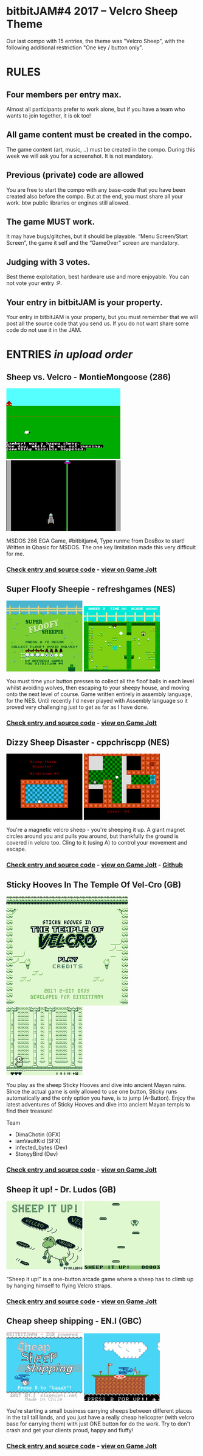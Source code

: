 # bitbitJAM#4 2017 – Velcro Sheep Theme

Our last compo with 15 entries, the theme was "Velcro Sheep", with the following additional restriction "One key / button only".

# RULES

## Four members per entry max.
Almost all participants prefer to work alone, but if you have a team who wants to join together, it is ok too!

## All game content must be created in the compo.
The game content (art, music, ..) must be created in the compo. During this week we will ask you for a screenshot. It is not mandatory.

## Previous (private) code are allowed

You are free to start the compo with any base-code that you have been created also before the compo. But at the end, you must share all your work. btw public libraries or engines still allowed.

## The game MUST work.

It may have bugs/glitches, but it should be playable. “Menu Screen/Start Screen”, the game it self and the “GameOver” screen are mandatory.

## Judging with 3 votes.
Best theme exploitation, best hardware use and more enjoyable. You can not vote your entry :P.

## Your entry in bitbitJAM is your property.
Your entry in bitbitJAM is your property, but you must remember that we will post all the source code that you send us. If you do not want share some code do not use it in the JAM.

# ENTRIES *in upload order*

## Sheep vs. Velcro - MontieMongoose (286)

![img](/[286]%20Sheep%20vs%20Velcro/ingame.jpg?raw=true) ![img](/[286]%20Sheep%20vs%20Velcro/ingame2.jpg?raw=true)

MSDOS 286 EGA Game, #bitbitjam4, Type runme from DosBox to start! Written in Qbasic for MSDOS. The one key limitation made this very difficult for me.

### [Check entry and source code](/[286]%20Sheep%20vs%20Velcro/) - [view on Game Jolt](https://gamejolt.com/games/sheepvsvelcro/266690)

## Super Floofy Sheepie - refreshgames (NES)

![img](/[NES]%20Super%20Floofy%20Sheepie/title.jpg?raw=true) ![img](/[NES]%20Super%20Floofy%20Sheepie/ingame.jpg?raw=true)

You must time your button presses to collect all the floof balls in each level whilst avoiding wolves, then escaping to your sheepy house, and moving onto the next level of course. Game written entirely in assembly language, for the NES. Until recently I'd never played with Assembly language so it proved very challenging just to get as far as I have done.

### [Check entry and source code](/[NES]%20Super%20Floofy%20Sheepie/) - [view on Game Jolt](http://gamejolt.com/games/super-floofy-sheepie/267111)


## Dizzy Sheep Disaster - cppchriscpp (NES)

![img](/[NES]%20Dizzy%20Sheep%20Disaster/title.jpg?raw=true) ![img](/[NES]%20Dizzy%20Sheep%20Disaster/ingame.jpg?raw=true)

You're a magnetic velcro sheep - you're sheeping it up. A giant magnet circles around you and pulls you around, 
but thankfully the ground is covered in velcro too. Cling to it (using A) to control your movement and escape.

### [Check entry and source code](/[NES]%20Dizzy%20Sheep%20Disaster/) - [view on Game Jolt](https://gamejolt.com/games/dizzy-sheep-disaster/267167) - [Github](https://github.com/cppchriscpp/do-sheep-dream-of-velcro)



## Sticky Hooves In The Temple Of Vel-Cro (GB)

![img](/[GB]%20Sticky%20Hooves%20In%20The%20Temple%20Of%20Vel-Cro/title.png?raw=true) ![img](/[GB]%20Sticky%20Hooves%20In%20The%20Temple%20Of%20Vel-Cro/ingame.jpg?raw=true)

You play as the sheep Sticky Hooves and dive into ancient Mayan ruins. Since the actual game is only allowed to use one button, Sticky runs automatically and the only option you have, is to jump (A-Button). Enjoy the latest adventures of Sticky Hooves and dive into ancient Mayan templs to find their treasure!

Team
 * DimaChotin (GFX)
 * iamVaultKid (SFX)
 * infected_bytes (Dev)
 * StonyyBird (Dev)

### [Check entry and source code](/[GB]%20Sticky%20Hooves%20In%20The%20Temple%20Of%20Vel-Cro/) - [view on Game Jolt](https://gamejolt.com/games/TempleOfVelcro/267320)


## Sheep it up! - Dr. Ludos (GB)

![img](/[GB]%20Sheep%20it%20up/title.jpg?raw=true) ![img](/[GB]%20Sheep%20it%20up/ingame.jpg?raw=true)

"Sheep it up!" is a one-button arcade game where a sheep has to climb up by hanging himself to flying Velcro straps.

### [Check entry and source code](/[GB]%20Sheep%20it%20up/) - [view on Game Jolt](https://gamejolt.com/games/sheepitup/267335)


## Cheap sheep shipping - EN.I (GBC)

![img](/[GBC]%20Cheap%20sheep%20shipping/title.jpg?raw=true) ![img](/[GBC]%20Cheap%20sheep%20shipping/ingame.jpg?raw=true)

You're starting a small business carrying sheeps between different places  in the tall tall lands, and you just have a really cheap helicopter (with velcro base for carrying them) with just ONE button for do the work. Try to don't crash and get your clients proud, happy and fluffy!

### [Check entry and source code](/[GBC]%20Cheap%20sheep%20shipping/) - [view on Game Jolt](https://gamejolt.com/games/cheap-sheep-shipping/267390)


